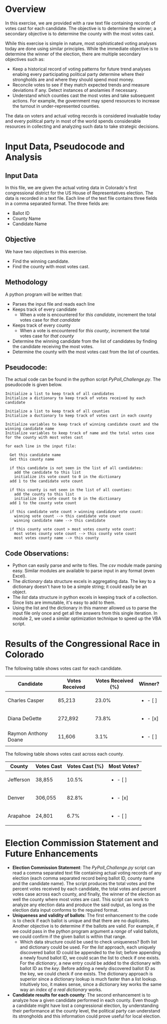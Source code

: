 # Overview

In this exercise, we are provided with a raw text file containing records of votes cast for each candidate. The objective is to determine the winner; a secondary objective is to determine the county with the most votes cast.

While this exercise is simple in nature, most sophisticated voting analyses today are done using similar principles. While the immediate objective is to determine the winner of the election, there are multiple secondary objectives such as:
* Keep a historical record of voting patterns for future trend analyses enabing every participating political party determine where their strongholds are and where they should spend most money.
* Reconcile votes to see if they match expected trends and measure deviations if any. Detect instances of anolamies if necessary.
* Understand which counties cast the most votes and take subsequent actions. For example, the government may spend resources to increase the turnout in under-represented counties.

The data on voters and actual voting records is considered invaluable today and every political party in most of the world spends considerable resources in collecting and analyzing such data to take strategic decisions.

# Input Data, Pseudocode and Analysis

## Input Data
In this file, we are given the actual voting data in Colorado's first congressional district for the US House of Representatives election. The data is recorded in a text file. Each line of the text file contains three fields in a comma separated format. The three fields are:
* Ballot ID
* County Name
* Candidate Name

## Objective
We have two objectives in this exercise.
* Find the winning candidate.
* Find the county with most votes cast.

## Methodology
A python program will be written that:
* Parses the input file and reads each line
* Keeps track of every candidate
  * When a vote is encountered for *this candidate*, increment the total votes case for *that candidate*
* Keeps track of every county
  * When a vote is encountered for *this county*, increment the total votes case for *that county*
* Determine the winning candidate from the list of candidates by finding the candidate receiving the most votes.
* Determine the county with the most votes cast from the list of counties.

## Pseudocode:
The actual code can be found in the python script *PyPoll_Challenge.py*. The pseudocode is given below.

```
Initialize a list to keep track of all candidates
Initialize a dictionary to keep track of votes received by each candidate

Initialize a list to keep track of all counties
Initialize a ductionary to keep track of votes cast in each county

Initialize variables to keep track of winning candidate count and the winning candidate name
Initialize variables to keep track of name and the total votes case for the county with most votes cast

for each line in the input file:

  Get this candidate name
  Get this county name
  
  if this candidate is not seen in the list of all candidates:
    add the candidate to this list
    initialize its vote count to 0 in the dictionary
  add 1 to the candidate vote count
  
  if this county is not seen in the list of all counties:
    add the county to this list
    initialize its vote count to 0 in the dictionary
  add 1 to the county vote count
  
  if this candidate vote count > winning candidate vote count:
    winning vote count --> this candidate vote count
    winning candidate name --> this candidate
    
  if this county vote count > most votes county vote count:
    most votes county vote count --> this county vote count
    most votes county name --> this county

```

## Code Observations:
* Python can easily parse and write to files. The *csv* module made parsing easy. Similar modules are available to parse input in any format (even Excel).
* The *dictionary* data structure excels in aggregating data. The key to a dictionary doesn't have to be a simple string; it could easily be an object.
* The *list* data structure in python excels in keeping track of a collection. Since lists are immutable, it's easy to add to them.
* Using the list and the dictionary in this manner allowed us to parse the input file only once and get all the answers from this single iteration. In module 2, we used a similar optimization technique to speed up the VBA script.


# Results of the Congressional Race in Colorado

The following table shows votes cast for each candidate.

| Candidate | Votes Received | Votes Received (%) | Winner? |
| --------- | -------------- |--------------------|---------|
| Charles Casper | 85,213 | 23.0% | <ul><li>- [ ] </li> |
| Diana DeGette | 272,892 | 73.8% | <ul><li>- [x] </li> |
| Raymon Anthony Doane | 11,606 | 3.1% | <ul><li>- [ ] </li> |


The following table shows votes cast across each county.

| County | Votes Cast | Votes Cast (%) | Most Votes? |
| ------ | ---------- |----------------|-------------|
| Jefferson | 38,855 | 10.5% | <ul><li>- [ ] </li> |
| Denver | 306,055 | 82.8% | <ul><li>- [x] </li> |
| Arapahoe | 24,801 | 6.7% | <ul><li>- [ ] </li> |
 
# Election Commission Statement and Future Enhancements

* **Election Commission Statement**: The *PyPoll_Challenge.py* script can read a comma separated text file containing actual voting records of any election (each comma separated record being ballot ID, county name and the candidate name). The script produces the total votes and the percent votes received by each candidate, the total votes and percent votes case across each county, and finally, the winner of the election as well the county where most votes are cast. This script can work to analyze any election data and produce the said output, as long as the election data input conforms to the required format.
* **Uniqueness and validity of ballots**: The first enhancement to the code is to check if each ballot is unique and that there are no duplicates. Another objective is to determine if the ballots are valid. For example, if we could pass in the python program argument a *range* of valid ballots, we could confirm if the given ballot is within that range.
  * Which data structure could be used to check uniqueness? Both list and dictionary could be used. For the *list* approach, each uniquely discovered ballot ID could be appended to the list; before appending a newly found ballot ID, we could scan the list to check if one exists. For the *dictionary*, a new entry could be added to the dictionary with ballot ID as the *key*. Before adding a newly discovered ballot ID as the key, we could check if one exists. The dictionary approach is superior since a dictionary lookup is much faster than a list lookup. Intuitively too, it makes sense, since a dictionary key works the same way an *index of a real dictionary* works. 
* **Candidate results for each county**: The second enhancement is to analyze how a given candidate performed in each county. Even though a candidate might have lost a congressional election, by understanding their performance at the county level, the political party can understand its strongholds and this information could prove useful for local election.
